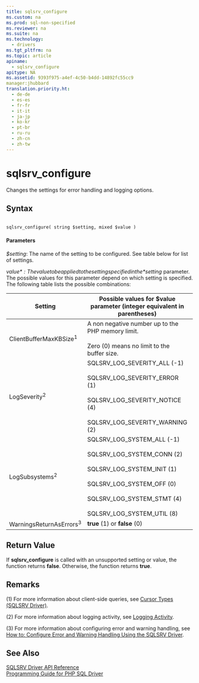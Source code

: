 ```yaml
---
title: sqlsrv_configure
ms.custom: na
ms.prod: sql-non-specified
ms.reviewer: na
ms.suite: na
ms.technology: 
  - drivers
ms.tgt_pltfrm: na
ms.topic: article
apiname: 
  - sqlsrv_configure
apitype: NA
ms.assetid: 9393f975-a4ef-4c50-b4dd-14892fc55cc9
manager:jhubbard
translation.priority.ht: 
  - de-de
  - es-es
  - fr-fr
  - it-it
  - ja-jp
  - ko-kr
  - pt-br
  - ru-ru
  - zh-cn
  - zh-tw
---
```

# sqlsrv_configure
Changes the settings for error handling and logging options.  
  
## Syntax  
  
```  
  
sqlsrv_configure( string $setting, mixed $value )  
```  
  
#### Parameters  
*$setting*: The name of the setting to be configured. See table below for list of settings.  
  
*$value*: The value to be applied to the setting specified in the *$setting* parameter. The possible values for this parameter depend on which setting is specified. The following table lists the possible combinations:  
  
|Setting|Possible values for $value parameter \(integer equivalent in parentheses\)|Default value|  
|-----------|------------------------------------------------------------------------------|-----------------|  
|ClientBufferMaxKBSize<sup>1</sup>|A non negative number up to the PHP memory limit.<br /><br />Zero \(0\) means no limit to the buffer size.|10240|  
|LogSeverity<sup>2</sup>|SQLSRV\_LOG\_SEVERITY\_ALL \(\-1\)<br /><br />SQLSRV\_LOG\_SEVERITY\_ERROR \(1\)<br /><br />SQLSRV\_LOG\_SEVERITY\_NOTICE \(4\)<br /><br />SQLSRV\_LOG\_SEVERITY\_WARNING \(2\)|SQLSRV\_LOG\_SEVERITY\_ERROR \(1\)|  
|LogSubsystems<sup>2</sup>|SQLSRV\_LOG\_SYSTEM\_ALL \(\-1\)<br /><br />SQLSRV\_LOG\_SYSTEM\_CONN \(2\)<br /><br />SQLSRV\_LOG\_SYSTEM\_INIT \(1\)<br /><br />SQLSRV\_LOG\_SYSTEM\_OFF \(0\)<br /><br />SQLSRV\_LOG\_SYSTEM\_STMT \(4\)<br /><br />SQLSRV\_LOG\_SYSTEM\_UTIL \(8\)|SQLSRV\_LOG\_SYSTEM\_OFF \(0\)|  
|WarningsReturnAsErrors<sup>3</sup>|**true** \(1\) or **false** \(0\)|**true** \(1\)|  
  
## Return Value  
If **sqlsrv\_configure** is called with an unsupported setting or value, the function returns **false**. Otherwise, the function returns **true**.  
  
## Remarks  
\(1\) For more information about client\-side queries, see [Cursor Types &#40;SQLSRV Driver&#41;](../content/Cursor-Types--SQLSRV-Driver-.md).  
  
\(2\) For more information about logging activity, see [Logging Activity](../content/Logging-Activity.md).  
  
\(3\) For more information about configuring error and warning handling, see [How to: Configure Error and Warning Handling Using the SQLSRV Driver](../Topic/How%20to:%20Configure%20Error%20and%20Warning%20Handling%20Using%20the%20SQLSRV%20Driver.md).  
  
## See Also  
[SQLSRV Driver API Reference](../content/SQLSRV-Driver-API-Reference.md)  
[Programming Guide for PHP SQL Driver](../content/Programming-Guide-for-PHP-SQL-Driver.md) 
  

